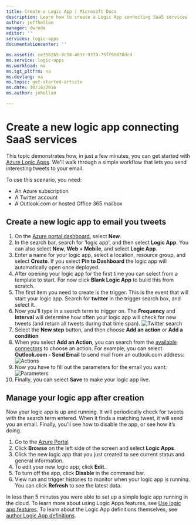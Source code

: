 ```yaml
---
title: Create a Logic App | Microsoft Docs
description: Learn how to create a Logic App connecting SaaS services
author: jeffhollan
manager: dwrede
editor: ''
services: logic-apps
documentationcenter: ''

ms.assetid: ce3582b5-9c58-4637-9379-75ff99878dcd
ms.service: logic-apps
ms.workload: na
ms.tgt_pltfrm: na
ms.devlang: na
ms.topic: get-started-article
ms.date: 10/18/2016
ms.author: jehollan

---
```

# Create a new logic app connecting SaaS services
This topic demonstrates how, in just a few minutes, you can get started with [Azure Logic Apps](app-service-logic-what-are-logic-apps.md). We'll walk through a simple workflow that lets you send interesting tweets to your email.

To use this scenario, you need:

* An Azure subscription
* A Twitter account
* A Outlook.com or hosted Office 365 mailbox

## Create a new logic app to email you tweets
1. On the [Azure portal dashboard](https://portal.azure.com), select **New**. 
2. In the search bar, search for 'logic app', and then select **Logic App**. You can also select **New**, **Web + Mobile**, and select **Logic App**. 
3. Enter a name for your logic app, select a location, resource group, and select **Create**.  If you select **Pin to Dashboard** the logic app will automatically open once deployed.  
4. After opening your logic app for the first time you can select from a template to start.  For now click **Blank Logic App** to build this from scratch. 
5. The first item you need to create is the trigger.  This is the event that will start your logic app.  Search for **twitter** in the trigger search box, and select it.
6. Now you'll type in a search term to trigger on.  The **Frequency** and **Interval** will determine how often your logic app will check for new tweets (and return all tweets during that time span).
    ![Twitter search](./media/app-service-logic-create-a-logic-app/twittersearch.png)
7. Select the **New step** button, and then choose **Add an action** or **Add a condition**
8. When you select **Add an Action**, you can search from the [available connectors](../connectors/apis-list.md) to choose an action. For example, you can select **Outlook.com - Send Email** to send mail from an outlook.com address:  
    ![Actions](./media/app-service-logic-create-a-logic-app/actions.png)
9. Now you have to fill out the parameters for the email you want:
    ![Parameters](./media/app-service-logic-create-a-logic-app/parameters.png)
10. Finally, you can select **Save** to make your logic app live.

## Manage your logic app after creation
Now your logic app is up and running. It will periodically check for tweets with the search term entered. When it finds a matching tweet, it will send you an email. Finally, you'll see how to disable the app, or see how it’s doing.

1. Go to the [Azure Portal](https://portal.azure.com)
2. Click **Browse** on the left side of the screen and select **Logic Apps**.
3. Click the new logic app that you just created to see current status and general information.
4. To edit your new logic app, click **Edit**.
5. To turn off the app, click **Disable** in the command bar.
6. View run and trigger histories to monitor when your logic app is running.  You can click **Refresh** to see the latest data.

In less than 5 minutes you were able to set up a simple logic app running in the cloud. To learn more about using Logic Apps features, see [Use logic app features]. To learn about the Logic App definitions themselves, see [author Logic App definitions](../logic-apps/logic-apps-author-definitions.md).

<!-- Shared links -->
[Azure portal]: https://portal.azure.com
[Use logic app features]: app-service-logic-create-a-logic-app.md
